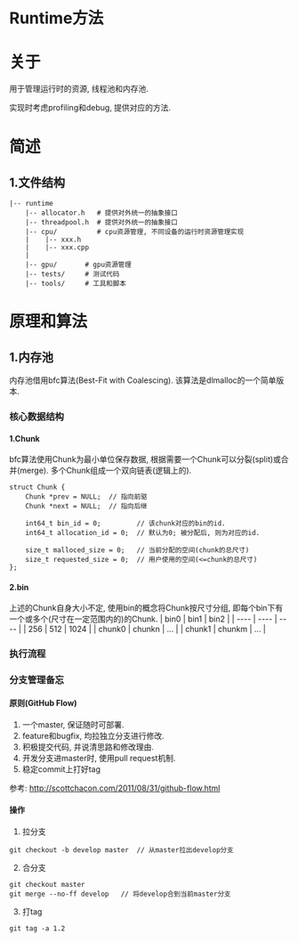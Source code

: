 # Runtime方法

# 关于
用于管理运行时的资源, 线程池和内存池.

实现时考虑profiling和debug, 提供对应的方法.


# 简述
## 1.文件结构
```
|-- runtime
    |-- allocator.h   # 提供对外统一的抽象接口
    |-- threadpool.h  # 提供对外统一的抽象接口
    |-- cpu/          # cpu资源管理, 不同设备的运行时资源管理实现
    |    |-- xxx.h
    |    |-- xxx.cpp
    |  
    |-- gpu/       # gpu资源管理
    |-- tests/     # 测试代码
    |-- tools/     # 工具和脚本

```

# 原理和算法
## 1.内存池
内存池借用bfc算法(Best-Fit with Coalescing). 该算法是dlmalloc的一个简单版本. 

### 核心数据结构
#### 1.Chunk
bfc算法使用Chunk为最小单位保存数据, 根据需要一个Chunk可以分裂(split)或合并(merge). 多个Chunk组成一个双向链表(逻辑上的). 
```
struct Chunk {
    Chunk *prev = NULL;  // 指向前驱
    Chunk *next = NULL;  // 指向后继

    int64_t bin_id = 0;         // 该chunk对应的bin的id.
    int64_t allocation_id = 0;  // 默认为0; 被分配后, 则为对应的id.
    
    size_t malloced_size = 0;   // 当前分配的空间(chunk的总尺寸)
    size_t requested_size = 0;  // 用户使用的空间(<=chunk的总尺寸)
};
```
#### 2.bin
上述的Chunk自身大小不定, 使用bin的概念将Chunk按尺寸分组, 即每个bin下有一个或多个(尺寸在一定范围内的)的Chunk.
|  bin0  |  bin1  |  bin2  |
|  ----  |  ----  |  ----  |
|   256  |   512  |  1024  |
| chunk0 | chunkn |   ...  |
| chunk1 | chunkm |   ...  |

### 执行流程

### 分支管理备忘
#### 原则(GitHub Flow)
1. 一个master, 保证随时可部署.
2. feature和bugfix, 均拉独立分支进行修改.
3. 积极提交代码, 并说清思路和修改理由.
4. 开发分支进master时, 使用pull request机制. 
5. 稳定commit上打好tag
 
参考: http://scottchacon.com/2011/08/31/github-flow.html

#### 操作
1. 拉分支
```
git checkout -b develop master  // 从master拉出develop分支
```

2. 合分支
```
git checkout master
git merge --no-ff develop   // 将develop合到当前master分支
```

3. 打tag
```
git tag -a 1.2
```
